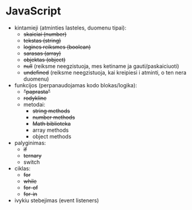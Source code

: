 # JavaScript

-   kintamieji (atminties lasteles, duomenu tipai):
    -   ~~skaiciai (number)~~
    -   ~~tekstas (string)~~
    -   ~~logines reiksmes (boolean)~~
    -   ~~sarasas (array)~~
    -   ~~objektas (object)~~
    -   ~~null~~ (reiksme neegzistuoja, mes ketiname ja gauti/paskaiciuoti)
    -   ~~undefined~~ (reiksme neegzistuoja, kai kreipiesi i atminti, o ten nera duomenu)
-   funkcijos (perpanaudojamas kodo blokas/logika):
    -   ~~"paprasta"~~
    -   ~~rodykline~~
    -   metodai:
        -   ~~string methods~~
        -   ~~number methods~~
        -   ~~Math biblioteka~~
        -   array methods
        -   object methods
-   palyginimas:
    -   ~~if~~
    -   ~~ternary~~
    -   switch
-   ciklas:
    -   ~~for~~
    -   ~~while~~
    -   ~~for-of~~
    -   ~~for-in~~
-   ivykiu stebejimas (event listeners)